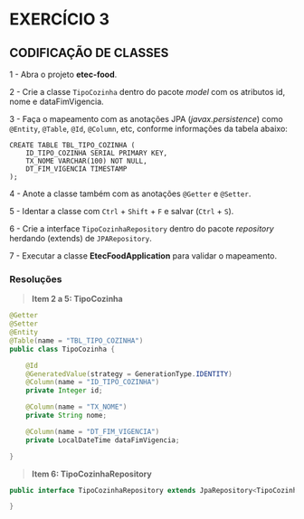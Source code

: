 # EXERCÍCIO 3


## CODIFICAÇÃO DE CLASSES

1 - Abra o projeto **etec-food**.

2 - Crie a classe `TipoCozinha` dentro do pacote _model_ com os atributos id, nome e dataFimVigencia.

3 - Faça o mapeamento com as anotações JPA (_javax.persistence_) como `@Entity`, `@Table`, `@Id`, `@Column`, etc, conforme informações da tabela abaixo:
```properties
CREATE TABLE TBL_TIPO_COZINHA (
	ID_TIPO_COZINHA SERIAL PRIMARY KEY,
	TX_NOME VARCHAR(100) NOT NULL,
	DT_FIM_VIGENCIA TIMESTAMP
);
```

4 - Anote a classe também com as anotações `@Getter` e `@Setter`.

5 - Identar a classe com `Ctrl` + `Shift` + `F` e salvar (`Ctrl` + `S`).

6 - Crie a interface `TipoCozinhaRepository` dentro do pacote _repository_ herdando (extends) de `JPARepository`.

7 - Executar a classe **EtecFoodApplication** para validar o mapeamento.

### Resoluções

> **Item 2 a 5: TipoCozinha**
>

```java
@Getter
@Setter
@Entity
@Table(name = "TBL_TIPO_COZINHA")
public class TipoCozinha {

	@Id
	@GeneratedValue(strategy = GenerationType.IDENTITY)
	@Column(name = "ID_TIPO_COZINHA")
	private Integer id;

	@Column(name = "TX_NOME")
	private String nome;

	@Column(name = "DT_FIM_VIGENCIA")
	private LocalDateTime dataFimVigencia;

}
```


> **Item 6: TipoCozinhaRepository**
>

```java
public interface TipoCozinhaRepository extends JpaRepository<TipoCozinha, Integer> {

}
```

